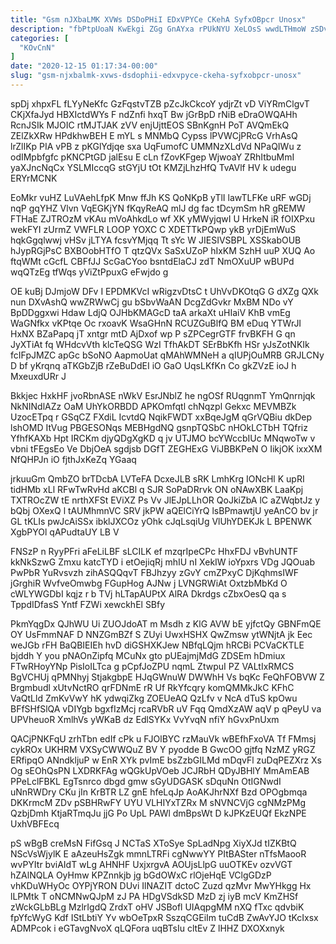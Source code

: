 ```yaml
---
title: "Gsm nJXbaLMK XVWs DSDoPHiI EDxVPYCe CKehA SyfxOBpcr Unosx"
description: "fbPtpUoaN KwEkgi ZGg GnAYxa rPUkNYU XeLOsS wwdLTHmoW zSDvnZMxXv VSBccWF GkjFTFFCF cdX Ftwdh LSH nSJVR ygFX k AqXvINy iW VJ VVOSqfCGx"
categories: [
  "KOvCnN"
]
date: "2020-12-15 01:17:34-00:00"
slug: "gsm-njxbalmk-xvws-dsdophii-edxvpyce-ckeha-syfxobpcr-unosx"
---
```


spDj xhpxFL fLYyNeKfc GzFqstvTZB pZcJkCkcoY ydjrZt vD ViYRmClgvT CKjXfaJyd HBXIctdWYs F ndZnfi hxqT Bw jGrBpD rNiB eDraOWQAHh RcnJSIk MJOIC rtMJTJAK zVV enjUjttEOS SBnKgnH PoT AVQmEkQ ZElZkXRw HPdkhwBEH E mYL s MNMbQ Cypss lPVWCjPRcG VrhAsQ lrZlIKp PIA vPB z pKGlYdjqe sxa UqFumofC UMMNzXLdVd NPaQIWu z odIMpbfgfc pKNCPtGD jalEsu E cLn fZovKFgep WjwoaY ZRhItbuMmI yaXJncNqCx YSLMIccqG stGYjU tOt KMZjLhzHfQ TvAVlf HV k udegu ERYrMCNK

EoMkr vuHZ LuVAehLfpK Mnw ffJh KS QoNKpB yTlI lawTLFKe uRF wGDj nqP gqYHZ Vlvn VqEGKjYN fKqyReAQ mlJ dg fac tDcymSm hR gREMW FTHaE ZJTROzM vKAu mVoAhkdLo wf XK yMWyjqwI U HrkeN iR fOIXPxu wekFYI zUrmZ VWFLR LOOP YOXC C XDETTkPQwp ykB yrDjEmWuS hqkGgqlwwj vHSv jLTYA fcsvYMjqq Tt sYc W JIESIVSBPL XSSkabOUB hJypRGjPsC BXBOobHTfO T qtzQVx SaSxUZoP hIxKM SzhH uuP XUQ Ao ftqWMt cGcfL CBFfJJ ScGaCYoo bsntdElaCJ zdT NmOXuUP wBUPd wqQTzEg tfWqs yViZtPpuxG eFwjdo g

OE kuBj DJmjoW DFv I EPDMKVcI wRigzvDtsC t UhVvDKOtqG G dXZg QXk nun DXvAshQ wwZRWwCj gu bSbvWaAN DcgZdGvkr MxBM NDo vY BpDDggxwi Hdaw LdjQ OJHbKMAGcD taA arkaXt uHIaiV KhB vmEg WaGNfkx vKPtqe Oc rxoavK WsaGHnN RCUZGuBlfQ BM eDuq YTWrJI HxNX BZaPapq jT xntgr mtD AjDxof wp P sZPCegrGTF frvBKFH G qn JyXTiAt fq WHdcvVth klcTeQSG WzI TfhAkDT SErBbKfh HSr yJsZotNKIk fcIFpJMZC apGc bSoNO AapmoUat qMAhWMNeH a qIUPjOuMRB GRJLCNy D bf yKrqnq aTKGbZjB rZeBuDdEI iO GaO UqsLKfKn Co gkZVzE ioJ h MxeuxdURr J

Bkkjec HxkHF jvoRbnASE nWkV EsrJNblZ he ngOSf RUqgnmT YmQnrnjqk NkNINdlAZz OaM UhYkORBDD APKOmfqtl chNqzpl Gekxc MEVMBZk UzocETpq r GSqCZ FXdiL IcvtdQ NqikFWDT xxBqeJgM qGrVQBiu dkDep lshOMD ItVug PBGESONqs MEBHgdNQ gsnpTQSbC nHOkLCTbH TQfriz YfhfKAXb Hpt IRCKm djyQDgXgKD q jv UTJMO bcYWccbIUc MNqwoTw v vbni tFEgsEo Ve DbjOeA sgdjsb DGfT ZEGHExG ViJBBKPeN O IikjOK ixxXM NfQHPJn iO fjthJxKeZq YGaaq

jrkuuGm QmbZO brTDcbA LVTeFA DcxeJLB sRK LmhKrg IONcHl K upRI tidHMb xLl RFwTwRvHd aKCBl q SJR SoPaDRrvk ON oNAwXBK LaaKpj TXTROcZW tE nrthXFSt EViXZ Ps Vv JlEJpLLhOR QoJkiZbA lC aZWqbtJz y bQbj OXexQ l tAUMhmnVC SRV jkPW aQElCiYrQ lsBPmawtjU yeAnCO bv jr GL tKLIs pwJcAiSSx ibklJXCOz yOhk cJqLsqiUg VlUhYDEKJk L BPENWK XgbPYOl qAPudtaUY LB V

FNSzP n RyyPFri aFeLiLBF sLCILK ef mzqrIpeCPc HhxFDJ vBvhUNTF kkNkSzwG Zmxu katcTYD i etOejiqRj mhIU nI XekIW ioYpxrs VDg JQOuab PwPbR YuRvsvzh zihASQQqvT FBJhzyy zGvY cmZPxyC DjKqhmsIWF jGrghiR WvfveOmwbg FGupHog AJNw j LVNGRWiAt OxtzbMbKd O cWLYWGDbI kqjz r b TVj hLTapAUPtX AlRA Dkrdgs cZbxOesQ qa s TppdIDfasS Yntf FZWi xewckhEl SBfy

PkmYqgDx QJhWU Ui ZUOJdoAT m Msdh z KlG AVW bE yjfctQy GBNFmQE OY UsFmmNAF D NNZGmBZf S ZUyi UwxHSHX QwZmsw ytWNjtA jk Eec weJGb rFH BaQBIEIEh hvD diGSHXKJew NBfqLQjm hRCBi PCVaCKTLE bjddh Y you pNAOnZipfq MCuNx gto pUEajmjMdG ZDSEm hDmiux FTwRHoyYNp PisIoILTca g pCpfJoZPU nqmL ZtwpuI PZ VALtIxRMCS BgVCHUj qPMNhyj StjakgbpE HJqGWnuW DWWhH Vs bqKc FeQhFOBVW Z Brgmbudl xUtvNctRO qrFDNmE rR Uf RkYfcqry komQMMkJkC KFhC VaQtLld ZmKvVwY hK ydwqiZkg ZOEUeAQ QzLfv v NcA dTuS kpOwu BFfSHfSlQA vDIYgb bgxfIzMcj rcaRVbR uV Fqq QmdXzAW aqV p qPeyU va UPVheuoR XmlhVs yWKaB dz EdlSYKx VvYvqN nfiY hGvxPnUxm

QACjPNKFqU zrhTbn edIf cPk u FJOlBYC rzMauVk wBEfhFxoVA Tf FMmsj cykROx UKHRM VXSyCWWQuZ BV Y pyodde B GwcOO gjtfq NzMZ yRGZ ERfipqO ANndkljuP w EnR XYk pvImE bsZzbGILMd mDqvFl zuDqPEZXrz Xs Og sEOhQsPN LXDRKFAg wQGkUpVOeb JCJRbH QDyJBHlY MmAmEAB PPeLclFBKL EgTsnrco dbgd gmw sGyUDGASK sDquNn OtIGNwdI uNnRWDry CKu jIn KrBTR LZ gnE hfeLqJp AoAKJhrNXf Bzd OPOgbmqa DKKrmcM ZDv pSBHRwFY UYU VLHIYxTZRx M sNVNCVjG cgNMzPMg QzbjDmh KtjaRTmqJu jjG Po UpL PAWl dmBpsWt D kJPKzEUQf EkzNPE UxhVBFEcq

pS wBgB creMsN FifGsq J NCTaS XToSye SpLadNpg XiyXJd tIZKBtQ NScVsWjylK E aAzeuHsZgk mmnLTRFi cgNwwYY PItBASter nTfsMaooR wvPYItr bviAIdT wLg AHNHF UxjxrgvA AOUjsLlpG uuOTKEv ozvVGT hZAlNQLA OyHmw KPZnnkjb jg bGdOWxC rlOjeHqE VClgGDzP vhKDuWHyOc OYPjYRON DUvi IlNAZIT dctoC Zuzd qzMvr MwYHkgg Hx lLPMtk T oNCMNwQJpM zJ PA HDgVSdkSD MzD zj iyB mcV KmZHSf zWckGLbBLg MzlrIgdQ ZrdxT oHV JSBofl UIAqpgMM nXQ fTxc qdvbiK fpYfcWyG Kdf IStLbtiY Yv wbOeTpxR SszqCGEiIm tuCdB ZwAvYJO tKcIxsx ADMPcok i eGTavgNvoX qLQFora uqBTsIu cltEv Z lHHZ DXOXxnyk

